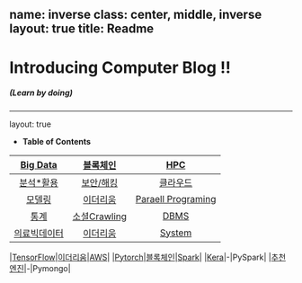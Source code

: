 name: inverse
class: center, middle, inverse
layout: true
title: Readme
---

# Introducing Computer Blog !!
##### (Learn by doing)

---

layout: true

* **Table of Contents**   

|[Big Data](/Lecture/TensorFlow)|[블록체인](/Lecture/TensorFlow)|[HPC](/Lecture/TensorFlow)|
|:--:|:--:|:--:|
|[분석*활용](/Lecture/TensorFlow)|[보안/해킹](/Lecture/TensorFlow)|[클라우드](/Lecture/TensorFlow)|
|[모델링](/Lecture/TensorFlow)|[이더리움](/Lecture/TensorFlow)|[Paraell Programing](/Lecture/TensorFlow)|
|[통계](/Lecture/TensorFlow)|[소셜Crawling](/Lecture/TensorFlow)|[DBMS](/Lecture/TensorFlow)|
|[의료빅데이터](/Lecture/TensorFlow)|[이더리움](/Lecture/TensorFlow)|[System](/Lecture/TensorFlow)|

|[TensorFlow](/remarkjs/TensorFlow)|[이더리움](/Lecture/TensorFlow)|[AWS](/Lecture/TensorFlow)|
|[Pytorch](/Lecture/TensorFlow)|[블록체인](/Lecture/MachineLearning)|[Spark](/Lecture/TensorFlow)|
|[Kera](/Lecture/TensorFlow)|-|PySpark|
|[추천엔진](/Lecture/TensorFlow)|-|Pymongo|
